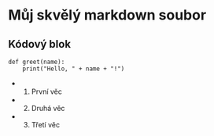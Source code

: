 # Můj skvělý markdown soubor

## Kódový blok

```
def greet(name):
    print("Hello, " + name + "!")
```

- 1. První věc
- 2. Druhá věc
- 3. Třetí věc

